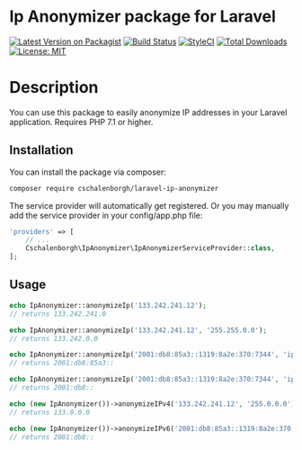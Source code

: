 # Ip Anonymizer package for Laravel

[![Latest Version on Packagist](https://img.shields.io/packagist/v/cschalenborgh/laravel-ip-anonymizer.svg?style=flat-square)](https://packagist.org/packages/cschalenborgh/laravel-ip-anonymizer)
[![Build Status](https://travis-ci.org/cschalenborgh/laravel-ip-anonymizer.svg?branch=master)](https://travis-ci.org/cschalenborgh/laravel-ip-anonymizer)
[![StyleCI](https://styleci.io/repos/184339937/shield)](https://styleci.io/repos/184339937)
[![Total Downloads](https://img.shields.io/packagist/dt/cschalenborgh/laravel-ip-anonymizer.svg?style=flat-square)](https://packagist.org/packages/cschalenborgh/laravel-ip-anonymizer)
[![License: MIT](https://img.shields.io/badge/License-MIT-yellow.svg)](https://opensource.org/licenses/MIT)

# Description

You can use this package to easily anonymize IP addresses in your Laravel application.
Requires PHP 7.1 or higher.

## Installation

You can install the package via composer:

``` bash
composer require cschalenborgh/laravel-ip-anonymizer
```

The service provider will automatically get registered. Or you may manually add the service provider in your config/app.php file:

```php
'providers' => [
    // ...
    Cschalenborgh\IpAnonymizer\IpAnonymizerServiceProvider::class,
];
```

## Usage

```php
echo IpAnonymizer::anonymizeIp('133.242.241.12'); 
// returns 133.242.241.0
```


```php
echo IpAnonymizer::anonymizeIp('133.242.241.12', '255.255.0.0'); 
// returns 133.242.0.0
```


```php
echo IpAnonymizer::anonymizeIp('2001:db8:85a3::1319:8a2e:370:7344', 'ipv6'); 
// returns 2001:db8:85a3::
```


```php
echo IpAnonymizer::anonymizeIp('2001:db8:85a3::1319:8a2e:370:7344', 'ipv6', 'ffff:ffff:0000:0000:0000:0000:0000:0000'); 
// returns 2001:db8::
```


```php
echo (new IpAnonymizer())->anonymizeIPv4('133.242.241.12', '255.0.0.0');
// returns 133.0.0.0

echo (new IpAnonymizer())->anonymizeIPv6('2001:db8:85a3::1319:8a2e:370:7344', 'ffff:ffff:0000:0000:0000:0000:0000:0000');
// returns 2001:db8::
```